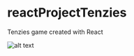 # reactProjectTenzies
Tenzies game created with React 

![alt text]([http://url/to/img.png](https://github.com/nikolaospaterakis/reactProjectTenzies/blob/main/tenziesgamepreview.png)https://github.com/nikolaospaterakis/reactProjectTenzies/blob/main/tenziesgamepreview.png)

